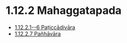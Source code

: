 

# 1.12.2 Mahaggatapada

* [1.12.2.1--6 Paṭiccādivāra](1.12.2/1.12.2.1--6.md)
* [1.12.2.7 Pañhāvāra](1.12.2/1.12.2.7.md)



